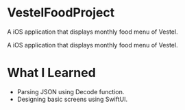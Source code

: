 # VestelFoodProject

A iOS application that displays monthly food menu of Vestel.


A iOS application that displays monthly food menu of Vestel.

# What I Learned

* Parsing JSON using Decode function.
* Designing basic screens using SwiftUI.
